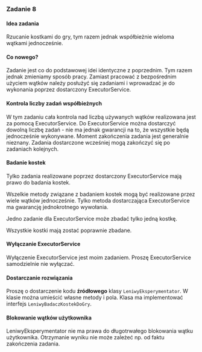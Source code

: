 <h3>Zadanie 8</h3><h4>Idea zadania</h4>

<p>
Rzucanie kostkami do gry, tym razem jednak współbieżnie wieloma wątkami jednocześnie.
</p>

<h4>Co nowego?</h4>

<p>Zadanie jest co do podstawowej idei identyczne z poprzednim. Tym razem jednak zmieniamy sposób
pracy. Zamiast pracować z bezpośrednim użyciem wątków należy posłużyć się zadaniami i 
wprowadzać je do wykonania poprzez dostarczony ExecutorService.</p>

<h4>Kontrola liczby zadań współbieżnych</h4>

<p>W tym zadaniu cała kontrola nad liczbą używanych wątków realizowana jest za pomocą ExecutorService.
Do ExecutorService można dostarczyć dowolną liczbę zadań - nie ma jednak gwarancji na to, że wszystkie
będą jednocześnie wykonywane. Moment zakończenia zadania jest generalnie nieznany. Zadania
dostarczone wcześniej mogą zakończyć się po zadaniach kolejnych.</p>

<h4>Badanie kostek</h4>

<p>Tylko zadania realizowane poprzez dostarczony ExecutorService mają prawo do badania kostek.</p>
<p>Wszelkie metody związane z badaniem kostek mogą być realizowane przez wiele wątków jednocześnie.
Tylko metoda dostarczająca ExecutorService ma gwarancję jednokrotnego wywołania.</p>
<p>Jedno zadanie dla ExecutorService może zbadać tylko jedną kostkę.</p>
<p>Wszystkie kostki mają zostać poprawnie zbadane.</p>

<h4>Wyłączanie ExecutorService</h4>

<p>Wyłączenie ExecutorService jest moim zadaniem. Proszę ExecutorService samodzielnie nie wyłączać.</p>

<h4>Dostarczanie rozwiązania</h4>

<p>Proszę o dostarczenie kodu <b>źródłowego</b> klasy <code class="expectedclass">LeniwyEksperymentator</code>.
W klasie można umieścić własne metody i pola. Klasa 
ma implementować interfejs <code>LeniwyBadaczKostekDoGry</code>.
</p>

<h4>Blokowanie wątków użytkownika</h4>

<p>LeniwyEksperymentator nie ma prawa do długotrwałego blokowania wątku użytkownika. 
Otrzymanie wyniku nie może zależeć np. od faktu zakończenia zadania.
</p>